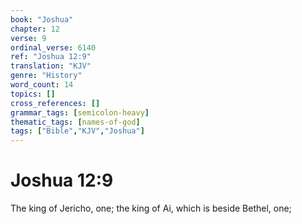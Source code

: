 ```yaml
---
book: "Joshua"
chapter: 12
verse: 9
ordinal_verse: 6140
ref: "Joshua 12:9"
translation: "KJV"
genre: "History"
word_count: 14
topics: []
cross_references: []
grammar_tags: [semicolon-heavy]
thematic_tags: [names-of-god]
tags: ["Bible","KJV","Joshua"]
---
```


# Joshua 12:9

The king of Jericho, one; the king of Ai, which is beside Bethel, one;
